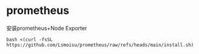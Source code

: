 # prometheus
安装prometheus+Node Exporter
```shell
bash <(curl -fsSL https://github.com/Lsmoisu/prometheus/raw/refs/heads/main/install.sh)
```
